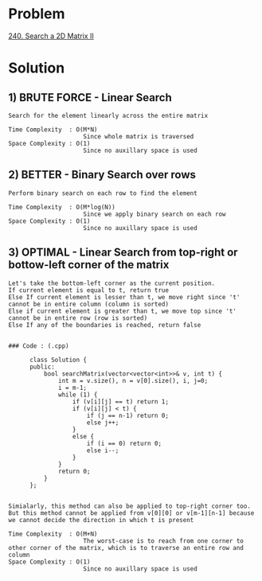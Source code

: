 # Problem

[240. Search a 2D Matrix II](https://leetcode.com/problems/search-a-2d-matrix-ii/)


# Solution 

## 1) BRUTE FORCE - Linear Search
      
    Search for the element linearly across the entire matrix
    
    Time Complexity  : O(M*N) 
                         Since whole matrix is traversed 
    Space Complexity : O(1)
                         Since no auxillary space is used
                         
      
## 2) BETTER - Binary Search over rows

    Perform binary search on each row to find the element
    
    Time Complexity  : O(M*log(N)) 
                         Since we apply binary search on each row 
    Space Complexity : O(1)
                         Since no auxillary space is used
                         
                
## 3) OPTIMAL - Linear Search from top-right or bottow-left corner of the matrix 

    Let's take the bottom-left corner as the current position.
    If current element is equal to t, return true
    Else If current element is lesser than t, we move right since 't' cannot be in entire column (column is sorted)
    Else if current element is greater than t, we move top since 't' cannot be in entire row (row is sorted)
    Else If any of the boundaries is reached, return false
    
    
    ### Code : (.cpp)
    
          class Solution {
          public:
              bool searchMatrix(vector<vector<int>>& v, int t) {
                  int m = v.size(), n = v[0].size(), i, j=0;
                  i = m-1;
                  while (1) {
                      if (v[i][j] == t) return 1;
                      if (v[i][j] < t) {
                          if (j == n-1) return 0;
                          else j++;
                      }
                      else {
                          if (i == 0) return 0;
                          else i--;
                      }
                  }
                  return 0;
              }
          };
    
    
    Simialarly, this method can also be applied to top-right corner too. 
    But this method cannot be applied from v[0][0] or v[m-1][n-1] because we cannot decide the direction in which t is present
    
    Time Complexity  : O(M+N) 
                         The worst-case is to reach from one corner to other corner of the matrix, which is to traverse an entire row and column 
    Space Complexity : O(1)
                         Since no auxillary space is used
                

